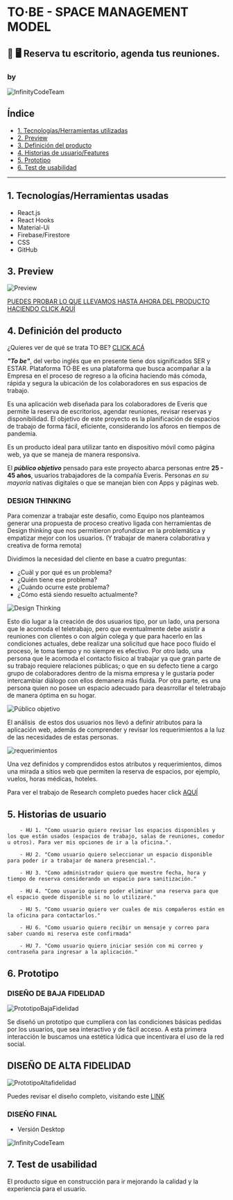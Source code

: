 # TO·BE - SPACE MANAGEMENT MODEL<br>
## 📅 🖥️  Reserva tu escritorio, agenda tus reuniones.

### by
 <img src="./src/assets/img/logosmall.png" alt="InfinityCodeTeam" class="InfinityCodeTeam">

## Índice

* [1. Tecnologías/Herramientas utilizadas](#1-tecnologías/herramientas-usadas)
* [2. Preview](#3-preview)
* [3. Definición del producto](#4-definición-del-producto)
* [4. Historias de usuario/Features](#5-historias-de-usuario/features)
* [5. Prototipo](#6-prototipo)
* [6. Test de usabilidad](#7-test-de-usabilidad)

***

## 1. Tecnologías/Herramientas usadas

- React.js
- React Hooks
- Material-Ui
- Firebase/Firestore
- CSS
- GitHub


## 3. Preview

 <img src="./src/assets/img/preview.gif" alt="Preview" class="designT">


[PUEDES PROBAR LO QUE LLEVAMOS HASTA AHORA DEL PRODUCTO HACIENDO CLICK AQUÍ](https://space-management-model.web.app/)

## 4. Definición del producto


¿Quieres ver de qué se trata TO·BE? [CLICK ACÁ](https://vimeo.com/578456869)

_**"To be"**_, del verbo inglés que en presente tiene dos significados SER y ESTAR. 
Plataforma TO·BE es una plataforma que busca acompañar a la Empresa en el proceso de regreso a la oficina haciendo más cómoda, rápida y segura la ubicación de los colaboradores en sus espacios de trabajo.

Es una aplicación web diseñada para los colaboradores de Everis que permite la reserva de escritorios, agendar reuniones, revisar reservas y disponibilidad.
El objetivo de este proyecto es la planificación de espacios de trabajo de forma fácil, eficiente, considerando los aforos en tiempos de pandemia.

Es un producto ideal para utilizar tanto en dispositivo móvil como página web, ya que se maneja de manera responsiva.

El _**público objetivo**_ pensado para este proyecto abarca personas entre **25 - 45 años**, 
usuarios trabajadores de la compañía Everis. Personas  _en su mayoría_ nativas digitales o que se manejan bien con Apps y páginas web.

### DESIGN THINKING

Para comenzar a trabajar este desafío, como Equipo nos planteamos generar una propuesta de proceso creativo ligada con herramientas de Design thinking que nos permitieron profundizar en la problemática y empatizar mejor con los usuarios. (Y trabajar de manera colaborativa y creativa de forma remota)

Dividimos la necesidad del cliente en base a cuatro preguntas: 

- ¿Cuál y por qué es un problema?
- ¿Quién tiene ese problema?
- ¿Cuándo ocurre este problema?
- ¿Cómo está siendo resuelto actualmente?

 <img src="./src/assets/img/designthinkin.png" alt="Design Thinking" class="designT">

Esto dio lugar a la creación de dos usuarios tipo, por un lado, una persona que le acomoda el teletrabajo, pero que eventualmente debe asistir a reuniones con clientes o con algún colega y que para hacerlo en las condiciones actuales, debe realizar una solicitud que hace poco fluido el proceso, le toma tiempo y no siempre es efectivo. Por otro lado, una persona que le acomoda el contacto físico al trabajar ya que gran parte de su trabajo requiere relaciones públicas; o que en su defecto  tiene a cargo grupo de colaboradores dentro de la misma empresa y le gustaría poder intercambiar diálogo con ellos demanera más fluida. Por otra parte, es una persona quien no posee un espacio adecuado para deasrrollar el teletrabajo de manera óptima en su hogar.

 <img src="./src/assets/img/publicoobjetivo.png" alt="Público objetivo" class="publicoObjetivo">

El análisis  de estos dos usuarios nos llevó a definir atributos para la aplicación web, además de comprender y revisar los requerimientos a la luz de las necesidades de estas personas.

 <img src="./src/assets/img/requerimientosatributos.png" alt="requerimientos" class="requerimientos">

Una vez definidos y comprendidos estos atributos y requerimientos, dimos una mirada a sitios web que permiten la reserva de espacios, por ejemplo, vuelos, horas médicas, hoteles. 


Para ver el trabajo de Research completo  puedes hacer click [AQUÍ](https://miro.com/app/board/o9J_l6vv8Yk=/)


## 5. Historias de usuario


        - HU 1. "Como usuario quiero revisar los espacios disponibles y los que están usados (espacios de trabajo, salas de reuniones, comedor u otros). Para ver mis opciones de ir a la oficina.".

        - HU 2. "Como usuario quiero seleccionar un espacio disponible para poder ir a trabajar de manera presencial.".

        - HU 3. "Como administrador quiero que muestre fecha, hora y tiempo de reserva considerando un espacio para sanitización."

        - HU 4. "Como usuario quiero poder eliminar una reserva para que el espacio quede disponible si no lo utilizaré."

        - HU 5. "Como usuario quiero ver cuales de mis compañeros están en la oficina para contactarlos."

        - HU 6. "Como usuario quiero recibir un mensaje y correo para saber cuando mi reserva este confirmada"

        - HU 7. "Como usuario quiero iniciar sesión con mi correo y contraseña para ingresar a la aplicación."


## 6. Prototipo

### DISEÑO DE BAJA FIDELIDAD

 <img src="./src/assets/img/prototipobaja.png" alt="PrototipoBajaFidelidad" class="InfinityCodeTeam">

Se diseñó un prototipo que cumpliera con las condiciones básicas pedidas por los usuarios, que 
sea 
interactivo y de fácil acceso. A esta primera interacción le buscamos una estética lúdica que 
incentivara el uso de la red social.


## DISEÑO DE ALTA FIDELIDAD

<img src="./src/assets/img/prototipoalta.png" alt="PrototipoAltafidelidad" class="InfinityCodeTeam">

Puedes revisar el diseño completo, visitando este [LINK](https://www.figma.com/proto/YZxKJdApabfqqoN4lVm85W/infinity-code-team-library?node-id=347%3A42&scaling=scale-down)

### DISEÑO FINAL

 - Versión Desktop

 <img src="./src/assets/img/diseñofinal.png" alt="InfinityCodeTeam" class="InfinityCodeTeam">




## 7. Test de usabilidad
 
El producto sigue en construcción para ir mejorando la calidad y la experiencia para el usuario.
